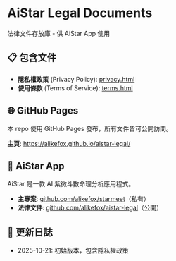 # AiStar Legal Documents

法律文件存放庫 - 供 AiStar App 使用

## 📋 包含文件

- **隱私權政策** (Privacy Policy): [privacy.html](https://alikefox.github.io/aistar-legal/privacy.html)
- **使用條款** (Terms of Service): [terms.html](https://alikefox.github.io/aistar-legal/terms.html)

## 🌐 GitHub Pages

本 repo 使用 GitHub Pages 發布，所有文件皆可公開訪問。

**主頁**: https://alikefox.github.io/aistar-legal/

## 📱 AiStar App

AiStar 是一款 AI 紫微斗數命理分析應用程式。

- **主專案**: [github.com/alikefox/starmeet](https://github.com/alikefox/starmeet)（私有）
- **法律文件**: [github.com/alikefox/aistar-legal](https://github.com/alikefox/aistar-legal)（公開）

## 📝 更新日誌

- 2025-10-21: 初始版本，包含隱私權政策
